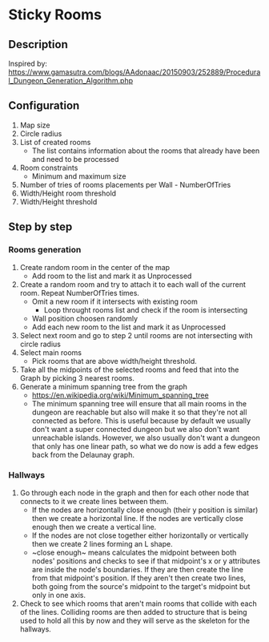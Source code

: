# Sticky Rooms
## Description
Inspired by: https://www.gamasutra.com/blogs/AAdonaac/20150903/252889/Procedural_Dungeon_Generation_Algorithm.php

## Configuration
1. Map size
2. Circle radius
3. List of created rooms
    - The list contains information about the rooms that already have been and need to be processed
4. Room constraints
    - Minimum and maximum size
5. Number of tries of rooms placements per Wall - NumberOfTries
6. Width/Height room threshold
7. Width/Height threshold

## Step by step

### Rooms generation
1. Create random room in the center of the map
    - Add room to the list and mark it as Unprocessed
2. Create a random room and try to attach it to each wall of the current room. Repeat NumberOfTries times.
    - Omit a new room if it intersects with existing room
        - Loop throught rooms list and check if the room is intersecting
    - Wall position choosen randomly
    - Add each new room to the list and mark it as Unprocessed
3. Select next room and go to step 2 until rooms are not intersecting with circle radius
4. Select main rooms
    - Pick rooms that are above width/height threshold.
5. Take all the midpoints of the selected rooms and feed that into the Graph by picking 3 nearest rooms.
6. Generate a minimum spanning tree from the graph
    - https://en.wikipedia.org/wiki/Minimum_spanning_tree
    - The minimum spanning tree will ensure that all main rooms in the dungeon are reachable but also will make it so that they're not all connected as before. This is useful because by default we usually don't want a super connected dungeon but we also don't want unreachable islands. However, we also usually don't want a dungeon that only has one linear path, so what we do now is add a few edges back from the Delaunay graph.

### Hallways
1. Go through each node in the graph and then for each other node that connects to it we create lines between them.
    - If the nodes are horizontally close enough (their y position is similar) then we create a horizontal line. If the nodes are vertically close enough then we create a vertical line.
    - If the nodes are not close together either horizontally or vertically then we create 2 lines forming an L shape. 
    - ~close enough~ means calculates the midpoint between both nodes' positions and checks to see if that midpoint's x or y attributes are inside the node's boundaries. If they are then create the line from that midpoint's position. If they aren't then create two lines, both going from the source's midpoint to the target's midpoint but only in one axis.
2. Check to see which rooms that aren't main rooms that collide with each of the lines. Colliding rooms are then added to structure that is being used to hold all this by now and they will serve as the skeleton for the hallways.